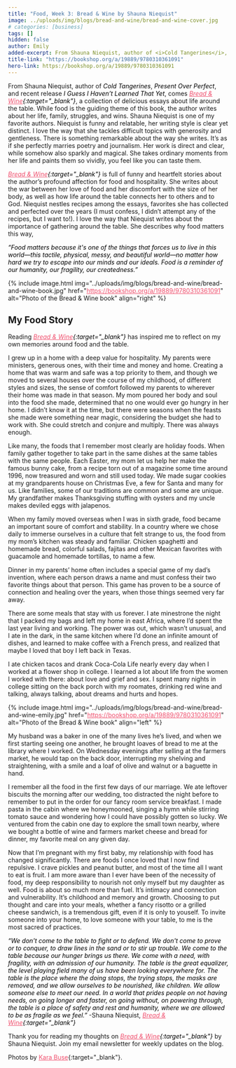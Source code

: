```yaml
---
title: "Food, Week 3: Bread & Wine by Shauna Niequist"
image: ../uploads/img/blogs/bread-and-wine/bread-and-wine-cover.jpg
# categories: [business]
tags: []
hidden: false
author: Emily
added-excerpt: From Shauna Niequist, author of <i>Cold Tangerines</i>, <i>Present Over Perfect</i>, and recent release <i>I Guess I Haven’t Learned That Yet</i>, comes <i>Bread & Wine</i>, a collection of delicious essays about life around the table. While food is the guiding theme of this book, the author writes about her life, family, struggles, and wins. Shauna Niequist is one of my favorite authors. Niequist is funny and relatable, her writing style is clear yet distinct. I love the way that she tackles difficult topics with generosity and gentleness. There is something remarkable about the way she writes. It’s as if she perfectly marries poetry and journalism. Her work is direct and clear, while somehow also sparkly and magical. She takes ordinary moments from her life and paints them so vividly, you feel like you can taste them.
title-link: "https://bookshop.org/a/19889/9780310361091"
hero-link: https://bookshop.org/a/19889/9780310361091
---
```


<style> em {color: black;} p a {color: #f0506e;}</style>

From Shauna Niequist, author of _Cold Tangerines_, _Present Over Perfect_, and recent release _I Guess I Haven’t Learned That Yet_, comes _[Bread & Wine](https://bookshop.org/a/19889/9780310361091){:target="\_blank"}_, a collection of delicious essays about life around the table. While food is the guiding theme of this book, the author writes about her life, family, struggles, and wins. Shauna Niequist is one of my favorite authors. Niequist is funny and relatable, her writing style is clear yet distinct. I love the way that she tackles difficult topics with generosity and gentleness. There is something remarkable about the way she writes. It’s as if she perfectly marries poetry and journalism. Her work is direct and clear, while somehow also sparkly and magical. She takes ordinary moments from her life and paints them so vividly, you feel like you can taste them.

_[Bread & Wine](https://bookshop.org/a/19889/9780310361091){:target="\_blank"}_ is full of funny and heartfelt stories about the author’s profound affection for food and hospitality. She writes about the war between her love of food and her discomfort with the size of her body, as well as how life around the table connects her to others and to God. Niequist nestles recipes among the essays, favorites she has collected and perfected over the years (I must confess, I didn’t attempt any of the recipes, but I want to!). I love the way that Niequist writes about the importance of gathering around the table. She describes why food matters this way,

_“Food matters because it's one of the things that forces us to live in this world—this tactile, physical, messy, and beautiful world—no matter how hard we try to escape into our minds and our ideals. Food is a reminder of our humanity, our fragility, our createdness.”_

{% include image.html img="../uploads/img/blogs/bread-and-wine/bread-and-wine-book.jpg" href="https://bookshop.org/a/19889/9780310361091" alt="Photo of the Bread & Wine book" align="right" %}

## My Food Story

Reading _[Bread & Wine](https://bookshop.org/a/19889/9780310361091){:target="\_blank"}_ has inspired me to reflect on my own memories around food and the table.

I grew up in a home with a deep value for hospitality. My parents were ministers, generous ones, with their time and money and home. Creating a home that was warm and safe was a top priority to them, and though we moved to several houses over the course of my childhood, of different styles and sizes, the sense of comfort followed my parents to wherever their home was made in that season. My mom poured her body and soul into the food she made, determined that no one would ever go hungry in her home. I didn’t know it at the time, but there were seasons when the feasts she made were something near magic, considering the budget she had to work with. She could stretch and conjure and multiply. There was always enough.

Like many, the foods that I remember most clearly are holiday foods. When family gather together to take part in the same dishes at the same tables with the same people. Each Easter, my mom let us help her make the famous bunny cake, from a recipe torn out of a magazine some time around 1996, now treasured and worn and still used today. We made sugar cookies at my grandparents house on Christmas Eve, a few for Santa and many for us. Like families, some of our traditions are common and some are unique. My grandfather makes Thanksgiving stuffing with oysters and my uncle makes deviled eggs with jalapenos.

When my family moved overseas when I was in sixth grade, food became an important soure of comfort and stability. In a country where we chose daily to immerse ourselves in a culture that felt strange to us, the food from my mom’s kitchen was steady and familiar. Chicken spaghetti and homemade bread, colorful salads, fajitas and other Mexican favorites with guacamole and homemade tortillas, to name a few.

Dinner in my parents’ home often includes a special game of my dad’s invention, where each person draws a name and must confess their two favorite things about that person. This game has proven to be a source of connection and healing over the years, when those things seemed very far away.

There are some meals that stay with us forever. I ate minestrone the night that I packed my bags and left my home in east Africa, where I’d spent the last year living and working. The power was out, which wasn’t unusual, and I ate in the dark, in the same kitchen where I’d done an infinite amount of dishes, and learned to make coffee with a French press, and realized that maybe I loved that boy I left back in Texas.

I ate chicken tacos and drank Coca-Cola Life nearly every day when I worked at a flower shop in college. I learned a lot about life from the women I worked with there: about love and grief and sex. I spent many nights in college sitting on the back porch with my roomates, drinking red wine and talking, always talking, about dreams and hurts and hopes.

{% include image.html img="../uploads/img/blogs/bread-and-wine/bread-and-wine-emily.jpg" href="https://bookshop.org/a/19889/9780310361091" alt="Photo of the Bread & Wine book" align="left" %}

My husband was a baker in one of the many lives he’s lived, and when we first starting seeing one another, he brought loaves of bread to me at the library where I worked. On Wednesday evenings after selling at the farmers market, he would tap on the back door, interrupting my shelving and straightening, with a smile and a loaf of olive and walnut or a baguette in hand.

I remember all the food in the first few days of our marriage. We ate leftover biscuits the morning after our wedding, too distracted the night before to remember to put in the order for our fancy room service breakfast. I made pasta in the cabin where we honeymooned, singing a hymn while stirring tomato sauce and wondering how I could have possibly gotten so lucky. We ventured from the cabin one day to explore the small town nearby, where we bought a bottle of wine and farmers market cheese and bread for dinner, my favorite meal on any given day.

Now that I’m pregnant with my first baby, my relationship with food has changed significantly. There are foods I once loved that I now find repulsive. I crave pickles and peanut butter, and most of the time all I want to eat is fruit. I am more aware than I ever have been of the necessity of food, my deep responsibility to nourish not only myself but my daughter as well.
Food is about so much more than fuel. It’s intimacy and connection and vulnerability. It’s childhood and memory and growth. Choosing to put thought and care into your meals, whether a fancy risotto or a grilled cheese sandwich, is a tremendous gift, even if it is only to youself. To invite someone into your home, to love someone with your table, to me is the most sacred of practices.

_“We don't come to the table to fight or to defend. We don't come to prove or to conquer, to draw lines in the sand or to stir up trouble. We come to the table because our hunger brings us there. We come with a need, with fragility, with an admission of our humanity. The table is the great equalizer, the level playing field many of us have been looking everywhere for. The table is the place where the doing stops, the trying stops, the masks are removed, and we allow ourselves to be nourished, like children. We allow someone else to meet our need. In a world that prides people on not having needs, on going longer and faster, on going without, on powering through, the table is a place of safety and rest and humanity, where we are allowed to be as fragile as we feel.”_ -Shauna Niequist, _[Bread & Wine](https://bookshop.org/a/19889/9780310361091){:target="\_blank"}_

Thank you for reading my thoughts on _[Bread & Wine](https://bookshop.org/a/19889/9780310361091){:target="\_blank"}_ by Shauna Niequist. Join my email newsletter for weekly updates on the blog.

Photos by [Kara Buse](https://wyldroots.com/){:target="\_blank"}.
